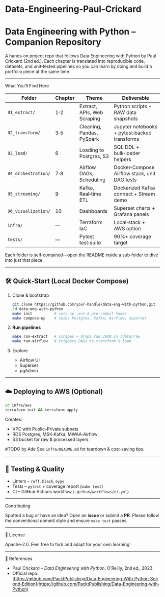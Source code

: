 # Data-Engineering-Paul-Crickard

 # Data Engineering with Python – Companion Repository

A hands‑on project repo that follows Data Engineering with Python by Paul Crickard (2nd ed.).  Each chapter is translated into reproducible code, datasets, and unit‑tested pipelines so you can learn by doing and build a portfolio piece at the same time.

---

 What You’ll Find Here

| Folder              | Chapter | Theme                       | Deliverable                                  |
| ------------------- | ------- | --------------------------- | -------------------------------------------- |
| `01_extract/`       | 1‑2     | Extract, APIs, Web Scraping | Python scripts + RAW data snapshots          |
| `02_transform/`     | 3‑5     | Cleaning, Pandas, PySpark   | Jupyter notebooks + pytest‑backed transforms |
| `03_load/`          | 6       | Loading to Postgres, S3     | SQL DDL + bulk‑loader helpers                |
| `04_orchestration/` | 7‑8     | Airflow DAGs, Scheduling    | Docker‑Compose Airflow stack, unit DAG tests |
| `05_streaming/`     | 9       | Kafka, Real‑time ETL        | Dockerized Kafka connect + Stream demo       |
| `06_visualization/` | 10      | Dashboards                  | Superset charts + Grafana panels             |
| `infra/`            | —       | Terraform IaC               | Local‑stack + AWS option                     |
| `tests/`            | —       | Pytest test‑suite           | 90%+ coverage target                         |

Each folder is self‑contained—open the README inside a sub‑folder to dive into just that piece.



---

## 🛠  Quick‑Start (Local Docker Compose)

1. Clone & bootstrap

   ```bash
   git clone https://github.com/your‑handle/data‑eng‑with‑python.git
   cd data‑eng‑with‑python
   make init          # sets up .env & pre‑commit hooks
   make compose‑up    # spins Postgres, Kafka, Airflow, Superset
   ```
2. **Run pipelines**

   ```bash
   make run‑extract   # scrapes + drops raw JSON in /data/raw
   make run‑airflow   # triggers DAGs to transform & load
   ```
3. Explore

   * Airflow UI 
   * Superset 
   * pgAdmin



---

## ☁️  Deploying to AWS (Optional)

```bash
cd infra/aws
terraform init && terraform apply
```

Creates:

* VPC with Public–Private subnets
* RDS Postgres, MSK‑Kafka, MWAA‑Airflow
* S3 bucket for raw & processed layers
  
#TODO by Ade
See `infra/README.md` for teardown & cost‑saving tips.

---

## 🧪 Testing & Quality

* Linters – `ruff`, `black`, `mypy`
* Tests – `pytest` + coverage report (`make test`)
* CI – GitHub Actions workflow (`.github/workflows/ci.yml`)

---

Contributing

Spotted a bug or have an idea? Open an **issue** or submit a **PR**. Please follow the conventional commit style and ensure `make test` passes.

---

📄 License

Apache‑2.0.  Feel free to fork and adapt for your own learning!

---
 🔗 References

* Paul Crickard – *Data Engineering with Python*, O’Reilly, 2nd ed., 2023.
* Official repo: [https://github.com/PacktPublishing/Data‑Engineering‑With‑Python‑Second‑Edition](https://github.com/PacktPublishing/Data-Engineering-with-Python)
